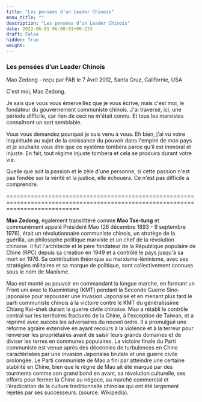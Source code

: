 ```yaml
---
title: "Les pensées d’un Leader Chinois"
menu_title: ""
description: "Les pensées d’un Leader Chinois"
date: 2022-06-01 06:00:01+00:233
draft: False
hidden: True
weight:
---
```

### Les pensées d’un Leader Chinois

Mao Zedong - reçu par FAB le 7 Avril 2012, Santa Cruz, Californie, USA

C'est moi, Mao Zedong.

Je sais que vous vous émerveillez que je vous écrive, mais c'est moi, le fondateur du gouvernement communiste chinois. J'ai traversé, ici, une période difficile, car rien de ceci ne m'était connu. Et tous les marxistes connaîtront un sort semblable.

Vous vous demandez pourquoi je suis venu à vous. Eh bien, j'ai vu votre inquiétude au sujet de la croissance du pouvoir dans l'empire de mon pays et je souhaite vous dire que ce système tombera parce qu'il est immoral et injuste. En fait, tout régime injuste tombera et cela se produira durant votre vie.

Quelle que soit la passion et le zèle d'une personne, si cette passion n'est pas fondée sur la vérité et la justice, elle échouera. Ce n'est pas difficile à comprendre.

=================================================================================================================================

**Mao Zedong**, également translittéré comme **Mao Tse-tung** et communément appelé Président Mao (26 décembre 1893 - 9 septembre 1976), était un révolutionnaire communiste chinois, un stratège de la guérilla, un philosophe politique marxiste et un chef de la révolution chinoise. Il fut l'architecte et le père fondateur de la République populaire de Chine (RPC) depuis sa création en 1949 et a contrôlé le pays jusqu'à sa mort en 1976. Sa contribution théorique au marxisme-léninisme, avec ses stratégies militaires et sa marque de politique, sont collectivement connues sous le nom de Maoïsme.

Mao est monté au pouvoir en commandant la longue marche, en formant un Front uni avec le Kuomintang (KMT) pendant la Seconde Guerre Sino-japonaise pour repousser une invasion Japonaise et en menant plus tard le parti communiste chinois à la victoire contre le KMT du généralissime Chiang Kai-shek durant la guerre civile chinoise. Mao a rétabli le contrôle central sur les territoires fracturés de la Chine, à l'exception de Taiwan, et a réprimé avec succès les adversaires du nouvel ordre. Il a promulgué une réforme agraire extensive en ayant recours à la violence et à la terreur pour renverser les propriétaires avant de saisir leurs grands domaines et de diviser les terres en communes populaires. La victoire finale du Parti communiste est venue après des décennies de turbulences en Chine caractérisées par une invasion Japonaise brutale et une guerre civile prolongée. Le Parti communiste de Mao a fini par atteindre une certaine stabilité en Chine, bien que le règne de Mao ait été marqué par des tourments comme son grand bond en avant, sa révolution culturelle, ses efforts pour fermer la Chine au négoce, au marché commercial et l’éradication de la culture traditionnelle chinoise qui ont été largement rejetés par ses successeurs. (source. Wikipedia).

